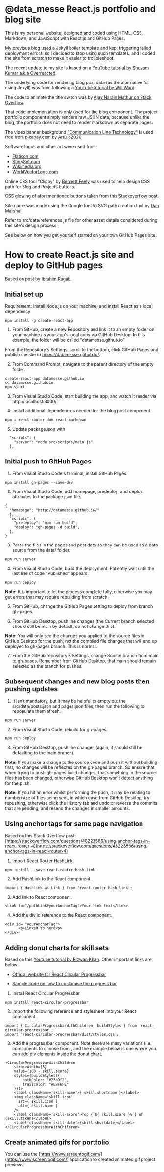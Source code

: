 # @data_messe React.js portfolio and blog site

This is my personal website, designed and coded using HTML, CSS, Markdown, and JavaScript with React.js and GitHub Pages.

My previous blog used a Jekyll boiler template and kept triggering failed deployment errors, so I decided to stop using such templates, and I coded the site from scratch to make it easier to troubleshoot.

The recent update to my site is based on a [YouTube tutorial by Shuvam Kumar a.k.a Overreacted](https://www.youtube.com/watch?v=j0yZc2yfa7o).

The underlying code for rendering blog post data (as the alternative for using Jekyll) was from following a [YouTube tutorial by Will Ward](https://www.youtube.com/watch?v=gT1v33oA1gI&list=PLASldBPN_pkBfRXOkBOaeCJYzCnISw5-Z).

The code to animate the title switch was by [Ajay Narain Mathur on Stack Overflow](https://stackoverflow.com/questions/40878859/changing-a-heading-every-few-seconds-with-an-array-and-a-loop).

That code implementation is only used for the blog component. The project portfolio component simply renders raw JSON data, because unlike the blog, the portfolio does not need to render markdown as separate pages.

The video banner background ["Communication Line Technology"](https://pixabay.com/videos/communication-line-technology-45902/') is used free from [pixabay.com](https://www.pixabay.com) by [ArtDio2020](https://pixabay.com/users/artdio2020-8194567/?tab=videos).

Software logos and other art were used from:
 * [Flaticon.com](https://www.flaticon.com/uicons)
 * [StorySet.com](https://storyset.com/data)
 * [Wikimedia.org](https://upload.wikimedia.org/)
 * [WorldVectorLogo.com](https://worldvectorlogo.com/)

Online CSS tool "Clippy" by [Bennett Feely](https://bennettfeely.com/clippy/) was used to help design CSS path for Blog and Projects buttons.

CSS glowing of aforementioned buttons taken from this [Stackoverflow post](https://stackoverflow.com/questions/34821217/easily-create-an-animated-glow).

Site name was made using the Google font to SVG path creation tool by [Dan Marshall](https://danmarshall.github.io/google-font-to-svg-path).

Refer to src/data/references.js file for other asset details considered during this site's design process.

See below on how you get yourself started on your own GitHub Pages site.

# How to create React.js site and deploy to GitHub pages
Based on post by [Ibrahim Ragab](https://dev.to/yuribenjamin/how-to-deploy-react-app-in-github-pages-2a1f).

## Initial set up
Requirement: Install Node.js on your machine, and install React as a local dependency
```
npm install -g create-react-app
```

1. From GitHub, create a new Repository and link it to an empty folder on your machine as your app's local copy via GitHub Desktop. In this example, the folder will be called "datamesse.github.io".

From the Repository's Settings, scroll to the bottom, click GitHub Pages and publish the site to https://datamesse.github.io/.

2. From Command Prompt, navigate to the parent directory of the empty folder.
```
create-react-app datamesse.github.io
cd datamesse.github.io
npm start
```
3. From Visual Studio Code, start building the app, and watch it render via http://localhost:3000/.

4. Install additional dependencies needed for the blog post component.
```
npm i react-router-dom react-markdown
```

5. Update package.json with
```
  "scripts": {
    "server": "node src/scripts/main.js"
  },
```

## Initial push to GitHub Pages

1. From Visual Studio Code's terminal, install GitHub Pages.
```
npm install gh-pages --save-dev
```

2. From Visual Studio Code, add homepage, predeploy, and deploy attributes to the package.json file.
```
{
  "homepage": "http://datamesse.github.io/"
  },
  "scripts": {
    "predeploy": "npm run build",
    "deploy": "gh-pages -d build",
  },
}
```

3. Parse the files in the pages and post data so they can be used as a data source from the data/ folder.
```
npm run server
```

4. From Visual Studio Code, build the deployment. Patiently wait until the last line of code "Published" appears.
```
npm run deploy
```

**Note:** It is important to let the process complete fully, otherwise you may get errors that may require rebuilding from scratch.

5. From GitHub, change the GitHub Pages setting to deploy from branch gh-pages.

6. From GitHub Desktop, push the changes (the Current branch selected should still be main by default, do not change this).

**Note:** You will only see the changes you applied to the source files in GitHub Desktop for the push, not the compiled file changes that will end up deployed to gh-pages branch. This is normal.

7. From the GitHub repository's Settings, change Source branch from main to gh-pases. Remember from GitHub Desktop, that main should remain selected as the branch for pushes.

## Subsequent changes and new blog posts then pushing updates

1. It isn't mandatory, but it may be helpful to empty out the src/data/posts.json and pages.json files, then run the following to repopulate them afresh.
```
npm run server
```

2. From Visual Studio Code, rebuild for gh-pages.
```
npm run deploy
```

3. From GitHub Desktop, push the changes (again, it should still be defaulting to the main branch).

**Note:** If you make a change to the source code and push it without building first, no changes will be reflected on the gh-pages branch. So ensure that when trying to push gh-pages build changes, that something in the source files has been changed, otherwise GitHub Desktop won't detect anything for the push.

**Note:** If you hit an error whilst performing the push, it may be relating to number/size of files being sent, in which case from GitHub Desktop, try repushing, otherwise click the History tab and undo or reverse the commits that are pending, and resend the changes in smaller amounts.

## Using anchor tags for same page navigation

Based on this Stack Overflow post: [https://stackoverflow.com/questions/48223566/using-anchor-tags-in-react-router-4](https://stackoverflow.com/questions/48223566/using-anchor-tags-in-react-router-4)

1. Import React Router HashLink.

```
npm install --save react-router-hash-link
```

2. Add HashLink to the React component.

```
import { HashLink as Link } from 'react-router-hash-link';
```

3. Add link to React component.

```
<Link to="/pathLink#yourAnchorTag">Your link text</Link>
```

4. Add the div id reference to the React component.

```
<div id= "yourAnchorTag">
      <p>Linked to here<p>
</div>
```

## Adding donut charts for skill sets

Based on this [Youtube tutorial by Rizwan Khan](https://youtu.be/RUx1Zvv1qQU?t=3260).
Other important links are below:

* [Official website for React Circular Progressbar](npmjs.com/package/react-circular-progressbar)

* [Sample code on how to customise the progress bar](https://codesandbox.io/s/vymm4oln6y?file=/index.js:6663-6673)

1. Install React Circular Progressbar

```
npm install react-circular-progressbar
```

2. Import the following reference and stylesheet into your React component.

```
import { CircularProgressbarWithChildren, buildStyles } from 'react-circular-progressbar';
import 'react-circular-progressbar/dist/styles.css';
```

3. Add the progressbar component. Note there are many variations (i.e. components to choose from), and the example below is one where you can add div elements inside the donut chart.

```
<CircularProgressbarWithChildren
    strokeWidth={3}
    value={100 - skill.score}
    styles={buildStyles({
        pathColor: "#23a9f2",
        trailColor: "#E9F6FE"
    })}>
    <label className='skill-name'>{ skill.shortname }</label>
    <img className='skill-icon'
      src={ skill.icon }
      alt={ skill.name }
    />
    <label className='skill-score'>Top {`${ skill.score }%`} of {skill.taken}</label>
    <label className='skill-date'>{skill.shortdate}</label>
</CircularProgressbarWithChildren>
```
 
 ## Create animated gifs for portfolio

You can use the [https://www.screentogif.com/](https://www.screentogif.com/) application to created animated gif project previews.